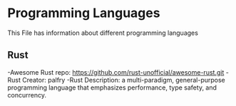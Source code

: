 # Programming Languages
This File has information about different programming languages

## Rust
-Awesome Rust repo: https://github.com/rust-unofficial/awesome-rust.git
-Rust Creator: palfry
-Rust Description:  a multi-paradigm, general-purpose programming language that emphasizes performance, type safety, and concurrency.
